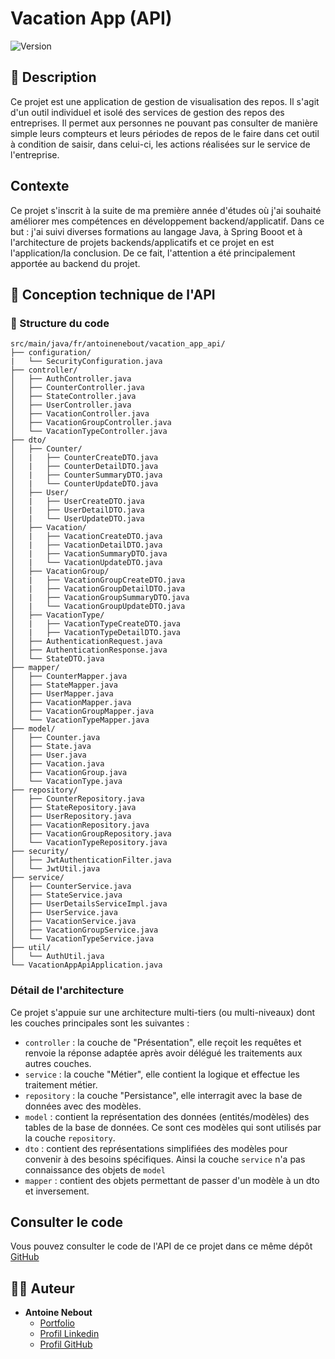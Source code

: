 # Vacation App (API)

![Version](https://img.shields.io/badge/version-1.0.0-blue)

## 📖 Description

Ce projet est une application de gestion de visualisation des repos. Il s'agit d'un outil individuel et isolé des services de gestion des repos des entreprises. Il permet aux personnes ne pouvant pas consulter de manière simple leurs compteurs et leurs périodes de repos de le faire dans cet outil à condition de saisir, dans celui-ci, les actions réalisées sur le service de l'entreprise.

## Contexte

Ce projet s'inscrit à la suite de ma première année d'études où j'ai souhaité améliorer mes compétences en développement backend/applicatif. Dans ce but : j'ai suivi diverses formations au langage Java, à Spring Booot et à l'architecture de projets backends/applicatifs et ce projet en est l'application/la conclusion. De ce fait, l'attention a été principalement apportée au backend du projet.

## 🔧 Conception technique de l'API

### 📂 Structure du code
```
src/main/java/fr/antoinenebout/vacation_app_api/
├── configuration/
|   └── SecurityConfiguration.java
├── controller/
│   ├── AuthController.java
│   ├── CounterController.java
│   ├── StateController.java
│   ├── UserController.java
│   ├── VacationController.java
│   ├── VacationGroupController.java
│   └── VacationTypeController.java
├── dto/
│   ├── Counter/
│   |   ├── CounterCreateDTO.java
│   |   ├── CounterDetailDTO.java
│   |   ├── CounterSummaryDTO.java
│   |   └── CounterUpdateDTO.java
│   ├── User/
│   |   ├── UserCreateDTO.java
│   |   ├── UserDetailDTO.java
│   |   └── UserUpdateDTO.java
│   ├── Vacation/
│   |   ├── VacationCreateDTO.java
│   |   ├── VacationDetailDTO.java
│   |   ├── VacationSummaryDTO.java
│   |   └── VacationUpdateDTO.java
│   ├── VacationGroup/
│   |   ├── VacationGroupCreateDTO.java
│   |   ├── VacationGroupDetailDTO.java
│   |   ├── VacationGroupSummaryDTO.java
│   |   └── VacationGroupUpdateDTO.java
│   ├── VacationType/
│   |   ├── VacationTypeCreateDTO.java
│   |   ├── VacationTypeDetailDTO.java
│   ├── AuthenticationRequest.java
│   ├── AuthenticationResponse.java
│   └── StateDTO.java
├── mapper/
│   ├── CounterMapper.java
│   ├── StateMapper.java
│   ├── UserMapper.java
│   ├── VacationMapper.java
│   ├── VacationGroupMapper.java
│   └── VacationTypeMapper.java
├── model/
│   ├── Counter.java
│   ├── State.java
│   ├── User.java
│   ├── Vacation.java
│   ├── VacationGroup.java
│   └── VacationType.java
├── repository/
│   ├── CounterRepository.java
│   ├── StateRepository.java
│   ├── UserRepository.java
│   ├── VacationRepository.java
│   ├── VacationGroupRepository.java
│   └── VacationTypeRepository.java
├── security/
│   ├── JwtAuthenticationFilter.java
│   └── JwtUtil.java
├── service/
│   ├── CounterService.java
│   ├── StateService.java
│   ├── UserDetailsServiceImpl.java
│   ├── UserService.java
│   ├── VacationService.java
│   ├── VacationGroupService.java
│   └── VacationTypeService.java
├── util/
│   └── AuthUtil.java
└── VacationAppApiApplication.java
```

### Détail de l'architecture

Ce projet s'appuie sur une architecture multi-tiers (ou multi-niveaux) dont les couches principales sont les suivantes :
- ```controller``` : la couche de "Présentation", elle reçoit les requêtes et renvoie la réponse adaptée après avoir délégué les traitements aux autres couches.
- ```service``` : la couche "Métier", elle contient la logique et effectue les traitement métier.
- ```repository``` : la couche "Persistance", elle interragit avec la base de données avec des modèles.
- ```model``` : contient la représentation des données (entités/modèles) des tables de la base de données. Ce sont ces modèles qui sont utilisés par la couche ```repository```.
- ```dto``` : contient des représentations simplifiées des modèles pour convenir à des besoins spécifiques. Ainsi la couche ```service``` n'a pas connaissance des objets de ```model```
- ```mapper``` : contient des objets permettant de passer d'un modèle à un dto et inversement.

## Consulter le code

Vous pouvez consulter le code de l'API de ce projet dans ce même dépôt [GitHub](https://github.com/AntoineNEBOUT/vacation_app_api)

## 🧑‍💻 Auteur
- **Antoine Nebout**
  - [Portfolio](https://www.antoinenebout.fr/)
  - [Profil Linkedin](https://www.linkedin.com/in/antoine-nebout/)
  - [Profil GitHub](https://github.com/AntoineNEBOUT)
